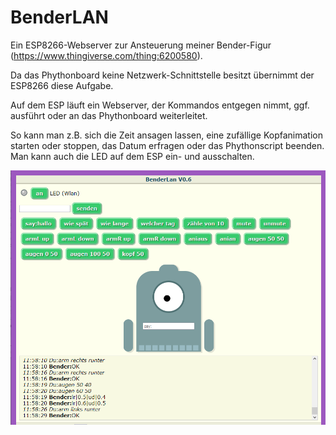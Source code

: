 # BenderLAN
Ein ESP8266-Webserver zur Ansteuerung meiner Bender-Figur (https://www.thingiverse.com/thing:6200580).

Da das Phythonboard keine Netzwerk-Schnittstelle besitzt übernimmt der ESP8266 diese Aufgabe.

Auf dem ESP läuft ein Webserver, der Kommandos entgegen nimmt, ggf. ausführt oder an das Phythonboard weiterleitet.

So kann man z.B. sich die Zeit ansagen lassen, eine zufällige Kopfanimation starten oder stoppen, das Datum erfragen oder das Phythonscript beenden. Man kann auch die LED auf dem ESP ein- und ausschalten.

![screenshot_1](https://github.com/polygontwist/BenderLAN/blob/main/benderLAN.png)
